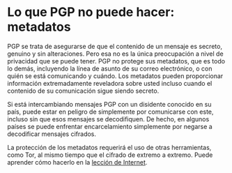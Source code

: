 [Title]: # (Qué es lo que PGP no puede hacer: Metadatos)
[Difficulty]: # (Avanzado)
[Order]: # (0)

# Lo que PGP no puede hacer: metadatos

PGP se trata de asegurarse de que el contenido de un mensaje es secreto, genuino y sin alteraciones. Pero esa no es la única preocupación a nivel de privacidad que se puede tener. PGP no protege sus metadatos, que es todo lo demás, incluyendo la línea de asunto de su correo electrónico, o con quién se está comunicando y cuándo. Los metadatos pueden proporcionar información extremadamente reveladora sobre usted incluso cuando el contenido de su comunicación sigue siendo secreto.

Si está intercambiando mensajes PGP con un disidente conocido en su país, puede estar en peligro de simplemente por comunicarse con este, incluso sin que esos mensajes se decodifiquen. De hecho, en algunos países se puede enfrentar encarcelamiento simplemente por negarse a decodificar mensajes cifrados.

La protección de los metadatos requerirá el uso de otras herramientas, como Tor, al mismo tiempo que el cifrado de extremo a extremo. Puede aprender cómo hacerlo en la [lección de Internet](umbrella://lesson/the-internet). 